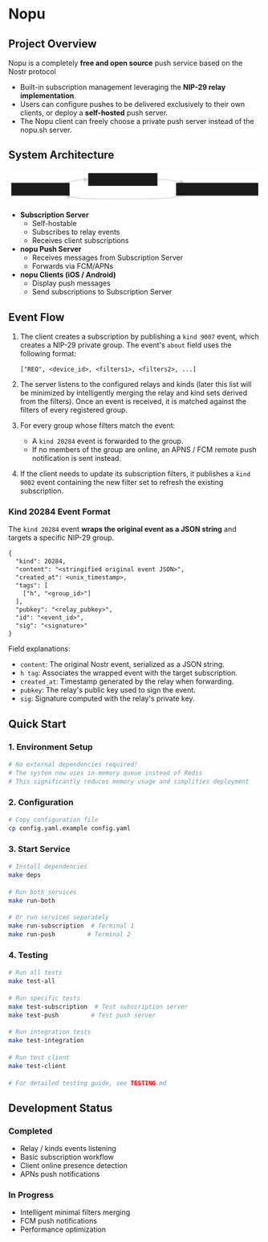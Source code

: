 # Nopu

## Project Overview

Nopu is a completely **free and open source** push service based on the Nostr protocol

- Built-in subscription management leveraging the **NIP-29 relay implementation**.
- Users can configure pushes to be delivered exclusively to their own clients, or deploy a **self-hosted** push server.
- The Nopu client can freely choose a private push server instead of the nopu.sh server.

## System Architecture

![System Architecture](digram.svg)

- **Subscription Server**  
  - Self-hostable  
  - Subscribes to relay events  
  - Receives client subscriptions
- **nopu Push Server**  
  - Receives messages from Subscription Server  
  - Forwards via FCM/APNs
- **nopu Clients (iOS / Android)**  
  - Display push messages  
  - Send subscriptions to Subscription Server

## Event Flow

1. The client creates a subscription by publishing a `kind 9007` event, which creates a NIP-29 private group. The event's `about` field uses the following format:

   ```
   ["REQ", <device_id>, <filters1>, <filters2>, ...]
   ```

2. The server listens to the configured relays and kinds (later this list will be minimized by intelligently merging the relay and kind sets derived from the filters). Once an event is received, it is matched against the filters of every registered group.

3. For every group whose filters match the event:

   - A `kind 20284` event is forwarded to the group.
   - If no members of the group are online, an APNS / FCM remote push notification is sent instead.

4. If the client needs to update its subscription filters, it publishes a `kind 9002` event containing the new filter set to refresh the existing subscription.

### Kind 20284 Event Format

The `kind 20284` event **wraps the original event as a JSON string** and targets a specific NIP-29 group.

```jsonc
{
  "kind": 20284,
  "content": "<stringified original event JSON>",
  "created_at": <unix_timestamp>,
  "tags": [
    ["h", "<group_id>"]
  ],
  "pubkey": "<relay_pubkey>",
  "id": "<event_id>",
  "sig": "<signature>"
}
```

Field explanations:

- `content`: The original Nostr event, serialized as a JSON string.
- `h tag`: Associates the wrapped event with the target subscription.
- `created_at`: Timestamp generated by the relay when forwarding.
- `pubkey`: The relay's public key used to sign the event.
- `sig`: Signature computed with the relay's private key.

## Quick Start

### 1. Environment Setup

```bash
# No external dependencies required!
# The system now uses in-memory queue instead of Redis
# This significantly reduces memory usage and simplifies deployment
```

### 2. Configuration

```bash
# Copy configuration file
cp config.yaml.example config.yaml
```

### 3. Start Service

```bash
# Install dependencies 
make deps

# Run both services
make run-both

# Or run services separately
make run-subscription  # Terminal 1
make run-push         # Terminal 2
```

### 4. Testing

```bash
# Run all tests
make test-all

# Run specific tests
make test-subscription  # Test subscription server
make test-push         # Test push server

# Run integration tests
make test-integration

# Run test client
make test-client

# For detailed testing guide, see TESTING.md
```

## Development Status

### Completed

- Relay / kinds events listening
- Basic subscription workflow
- Client online presence detection
- APNs push notifications

### In Progress

- Intelligent minimal filters merging
- FCM push notifications
- Performance optimization

